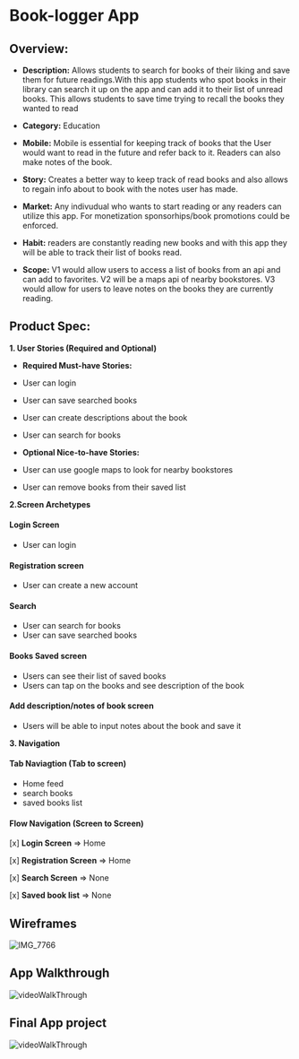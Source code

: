 # Book-logger App

## Overview:

- **Description:** Allows students to search for books of their liking and save them for future readings.With this app students who spot books in their library can search it up on the app and can add it to their list of unread books. This allows students to save time trying to recall the books they wanted to read

- **Category:** Education

- **Mobile:** Mobile is essential for keeping track of books that the User would want to read in the future and refer back to it. Readers can also make notes of the book.
    
- **Story:** Creates a better way to keep track of read books and also allows to regain info about to book with the notes user has made. 

- **Market:** Any indivudual who wants to start reading or any readers can utilize this app. For monetization sponsorhips/book promotions could be enforced. 
    
- **Habit:** readers are constantly reading new books and with this app they will be able to track their list of books read. 

- **Scope:** V1 would allow users to access a list of books from an api and can add to favorites. V2 will be a maps api of nearby bookstores. V3 would allow for users to leave notes on the books they are currently reading.  

## Product Spec:

**1. User Stories (Required and Optional)**

- **Required Must-have Stories:**
- User can login
- User can save searched books
- User can create descriptions about the book
- User can search for books

- **Optional Nice-to-have Stories:**
- User can use google maps to look for nearby bookstores
- User can remove books from their saved list

**2.Screen Archetypes**

#### Login Screen
- User can login

#### Registration screen
- User can create a new account

#### Search
- User can search for books
- User can save searched books

#### Books Saved screen
- Users can see their list of saved books
- Users can tap on the books and see description of the book
  
#### Add description/notes of book screen
- Users will be able to input notes about the book and save it

**3. Navigation**

#### Tab Naviagtion (Tab to screen)
 - Home feed
 - search books
 - saved books list

#### Flow Navigation (Screen to Screen)
[x] **Login Screen**
=> Home

[x] **Registration Screen**
=> Home

[x] **Search Screen**
=> None

[x] **Saved book list**
=> None

## Wireframes
![IMG_7766](https://github.com/BryanPineda21/App-project-overview/assets/109675212/9f889c82-6c52-49e0-ba60-c88a8d8ef386)

## App Walkthrough
<img src = "https://media.giphy.com/media/v1.Y2lkPTc5MGI3NjExcTM1c3huMnFsdWtoOXh5ejRsbnloOWk1aWhhMTl6cDRxZmdoam52ZiZlcD12MV9pbnRlcm5hbF9naWZfYnlfaWQmY3Q9Zw/5bPGFFWjH4kDB9qqKL/giphy.gif" alt = "videoWalkThrough"/>

## Final App project 
<img src = "https://media.giphy.com/media/v1.Y2lkPTc5MGI3NjExaDdtcjBvZng2d3IzZWEyaWwzZ3RvemVqd285dWR6cnZoNDVtbGFmNyZlcD12MV9pbnRlcm5hbF9naWZfYnlfaWQmY3Q9Zw/zOrEcYoF0qi0yKDVfg/giphy.gif" alt = "videoWalkThrough"/>


